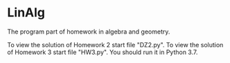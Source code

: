 # LinAlg
The program part of homework in algebra and geometry.

To view the solution of Homework 2 start file "DZ2.py".
To view the solution of Homework 3 start file "HW3.py".
You should run it in Python 3.7.
